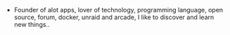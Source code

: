 - Founder of alot apps, lover of technology, programming language, open source, forum, docker, unraid and arcade, I like to discover and learn new things..
  <br>










































































































































































































































































































































































